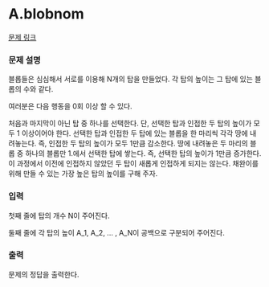 # A.blobnom

[문제 링크](https://www.acmicpc.net/contest/view/756)

### 문제 설명

블롭들은 심심해서 서로를 이용해 N개의 탑을 만들었다. 각 탑의 높이는 그 탑에 있는 블롭의 수와 같다.



여러분은 다음 행동을 0회 이상 할 수 있다.

처음과 마지막이 아닌 탑 중 하나를 선택한다. 단, 선택한 탑과 인접한 두 탑의 높이가 모두 $1$ 이상이어야 한다.
선택한 탑과 인접한 두 탑에 있는 블롭을 한 마리씩 각각 땅에 내려놓는다. 즉, 인접한 두 탑의 높이가 모두 $1$만큼 감소한다.
땅에 내려놓은 두 마리의 블롭 중 하나의 블롭만 1.에서 선택한 탑에 쌓는다. 즉, 선택한 탑의 높이가 $1$만큼 증가한다.
이 과정에서 이전에 인접하지 않았던 두 탑이 새롭게 인접하게 되지는 않는다. 채완이를 위해 만들 수 있는 가장 높은 탑의 높이를 구해 주자.

### 입력 

첫째 줄에 탑의 개수 N이 주어진다.

둘째 줄에 각 탑의 높이 A_1, A_2, ... , A_N이 공백으로 구분되어 주어진다.

### 출력 

문제의 정답을 출력한다.
